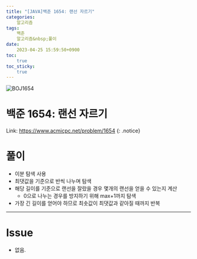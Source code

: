 ```yaml
---
title: "[JAVA]백준 1654: 랜선 자르기"
categories:
    알고리즘
tags:
    백준
    알고리즘&nbsp;풀이
date:
    2023-04-25 15:59:50+0900
toc:
    true
toc_sticky:
    true
---
```

![BOJ1654](https://user-images.githubusercontent.com/77597885/234198777-950b0f24-3b37-447f-9155-6fb56ca0fda0.png)





# 백준 1654: 랜선 자르기
Link: <https://www.acmicpc.net/problem/1654>
{: .notice}



# 풀이
* 이분 탐색 사용
* 최댓값을 기준으로 반씩 나누며 탐색
* 해당 길이를 기준으로 랜선을 잘랐을 경우 몇개의 랜선을 얻을 수 있는지 계산
  * 0으로 나누는 경우를 방지하기 위해 max+1까지 탐색
* 가장 긴 길이를 얻어야 하므로 최솟값이 최댓값과 같아질 때까지 반복

<script src="https://gist.github.com/cuzzzu1318/307eceb7b2c16ceb647d10270e4759a9.js"></script>
***

# Issue

* 없음.